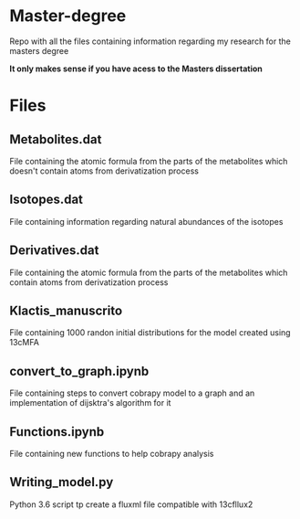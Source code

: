 # Master-degree
Repo with all the files containing information regarding my research for the masters degree

**It only makes sense if you have acess to the Masters dissertation**

# Files
## Metabolites.dat
File containing the atomic formula from the parts of the metabolites which doesn't contain atoms from derivatization process

## Isotopes.dat
File containing information regarding natural abundances of the isotopes

## Derivatives.dat
File containing the atomic formula from the parts of the metabolites which contain atoms from derivatization process

## Klactis_manuscrito
File containing 1000 randon initial distributions for the model created using 13cMFA

## convert_to_graph.ipynb
File containing steps to convert cobrapy model to a graph and an implementation of dijsktra's algorithm for it

## Functions.ipynb
File containing new functions to help cobrapy analysis

## Writing_model.py
Python 3.6 script tp create a fluxml file compatible with 13cfllux2
